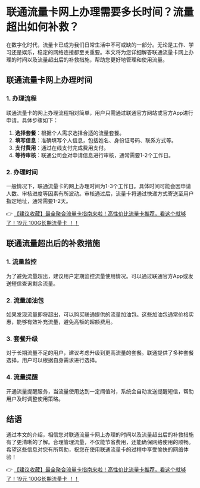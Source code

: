# 联通流量卡网上办理需要多长时间？流量超出如何补救？

在数字化时代，流量卡已成为我们日常生活中不可或缺的一部分。无论是工作、学习还是娱乐，稳定的网络连接都至关重要。本文将为您详细解答联通流量卡网上办理的时间以及流量超出后的补救措施，帮助您更好地管理和使用流量。

## 联通流量卡网上办理时间

### 1. 办理流程
联通流量卡的网上办理流程相对简单，用户只需通过联通官方网站或官方App进行申请。具体步骤如下：

1. **选择套餐**：根据个人需求选择合适的流量套餐。
2. **填写信息**：准确填写个人信息，包括姓名、身份证号码、联系方式等。
3. **支付费用**：通过在线支付完成费用支付。
4. **等待审核**：联通公司会对申请信息进行审核，通常需要1-2个工作日。

### 2. 办理时间
一般情况下，联通流量卡的网上办理时间为1-3个工作日。具体时间可能会因申请人数、审核进度等因素有所波动。审核通过后，流量卡将通过快递方式寄送至用户指定地址，通常需要1-2天。

👉 [【建议收藏】最全聚合流量卡指南来啦！高性价比流量卡推荐，看这个就够了！19元 100G长期流量卡 ！！](https://bit.ly/Liuliangka)

## 联通流量超出后的补救措施

### 1. 流量监控
为了避免流量超出，建议用户定期监控流量使用情况。可以通过联通官方App或发送短信查询剩余流量。

### 2. 流量加油包
如果发现流量即将超出，可以购买联通提供的流量加油包。这些加油包通常价格实惠，能够有效补充流量，避免高额的超额费用。

### 3. 套餐升级
对于长期流量不足的用户，建议考虑升级到更高流量的套餐。联通提供了多种套餐选择，用户可以根据自身需求进行选择。

### 4. 流量提醒
开通流量提醒服务，当流量使用达到一定阈值时，系统会自动发送提醒短信，帮助用户及时调整使用策略。

## 结语
通过本文的介绍，相信您对联通流量卡网上办理的时间以及流量超出后的补救措施有了更清晰的了解。合理管理流量，不仅能节省费用，还能确保网络使用的顺畅。希望这些信息对您有所帮助，祝您在使用联通流量卡的过程中享受愉快的网络体验！

👉 [【建议收藏】最全聚合流量卡指南来啦！高性价比流量卡推荐，看这个就够了！19元 100G长期流量卡 ！！](https://bit.ly/Liuliangka)